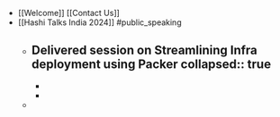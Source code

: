 - [[Welcome]] [[Contact Us]]
- [[Hashi Talks India 2024]] #public_speaking
	- Delivered session on Streamlining Infra deployment using Packer
	  collapsed:: true
		-
		-
		-
	-